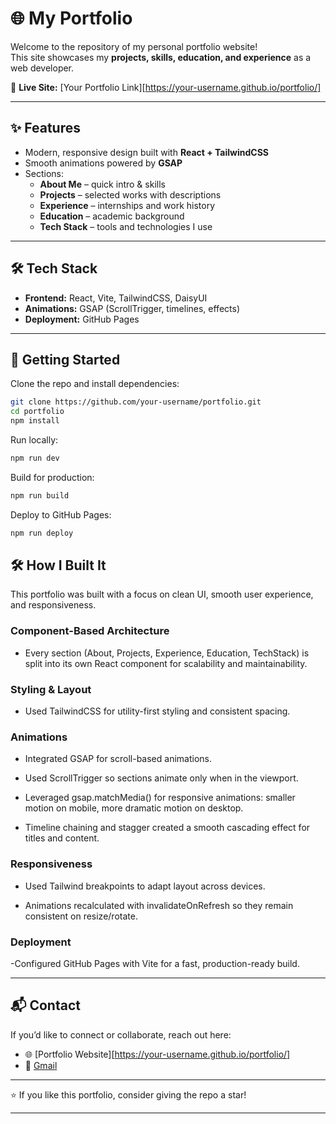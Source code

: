 
# 🌐 My Portfolio

Welcome to the repository of my personal portfolio website!  
This site showcases my **projects, skills, education, and experience** as a web developer.  

🔗 **Live Site:** [Your Portfolio Link][https://your-username.github.io/portfolio/]  

---

## ✨ Features
- Modern, responsive design built with **React + TailwindCSS**
- Smooth animations powered by **GSAP**
- Sections:
  - **About Me** – quick intro & skills
  - **Projects** – selected works with descriptions
  - **Experience** – internships and work history
  - **Education** – academic background
  - **Tech Stack** – tools and technologies I use

---

## 🛠 Tech Stack
- **Frontend:** React, Vite, TailwindCSS, DaisyUI  
- **Animations:** GSAP (ScrollTrigger, timelines, effects)  
- **Deployment:** GitHub Pages  

---

## 🚀 Getting Started

Clone the repo and install dependencies:

```bash
git clone https://github.com/your-username/portfolio.git
cd portfolio
npm install
````

Run locally:

```bash
npm run dev
```

Build for production:

```bash
npm run build
```

Deploy to GitHub Pages:

```bash
npm run deploy
```

## 🛠 How I Built It

This portfolio was built with a focus on clean UI, smooth user experience, and responsiveness.

### Component-Based Architecture
 - Every section (About, Projects, Experience, Education, TechStack) is split into its own React component for scalability and maintainability.

### Styling & Layout

 - Used TailwindCSS for utility-first styling and consistent spacing.

### Animations

- Integrated GSAP for scroll-based animations.

- Used ScrollTrigger so sections animate only when in the viewport.

- Leveraged gsap.matchMedia() for responsive animations: smaller motion on mobile, more dramatic motion on desktop.

- Timeline chaining and stagger created a smooth cascading effect for titles and content.

### Responsiveness

- Used Tailwind breakpoints to adapt layout across devices.

- Animations recalculated with invalidateOnRefresh so they remain consistent on resize/rotate.

### Deployment

 -Configured GitHub Pages with Vite for a fast, production-ready build.

---

## 📬 Contact

If you’d like to connect or collaborate, reach out here:

* 🌐 [Portfolio Website][https://your-username.github.io/portfolio/]
* 📧 [Gmail](chaudharykeshu9@gmail.com)

---

⭐ If you like this portfolio, consider giving the repo a star!


---


